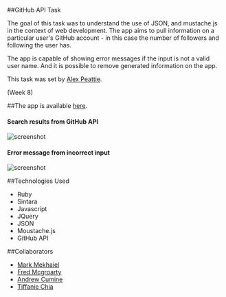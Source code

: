##GitHub API Task

The goal of this task was to understand the use of JSON, and mustache.js in the context of web development.
The app aims to pull information on a particular user's GitHub account - in this case the number of followers and following the user has.

The app is capable of showing error messages if the input is not a valid user name. And it is possible to remove generated information on the app.

This task was set by [Alex Peattie](https://github.com/alexpeattie).

(Week 8)

##The app is available [here](http://github-api-t.herokuapp.com/). 



#### Search results from GitHub API
![screenshot](app/public/images/github_full.png)
#### Error message from incorrect input
![screenshot](app/public/images/github_error.png)

##Technologies Used
- Ruby
- Sintara
- Javascript
- JQuery
- JSON
- Moustache.js
- GitHub API


##Collaborators

- [Mark Mekhaiel](https://github.com/markmekhaiel)
- [Fred Mcgroarty](https://github.com/fredmcgroarty)
- [Andrew Cumine](https://github.com/ajcumine)
- [Tiffanie Chia](https://github.com/tiffaniechia)
